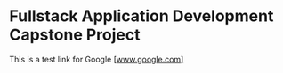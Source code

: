 # **Fullstack Application Development Capstone Project**
This is a test link for Google [www.google.com]

